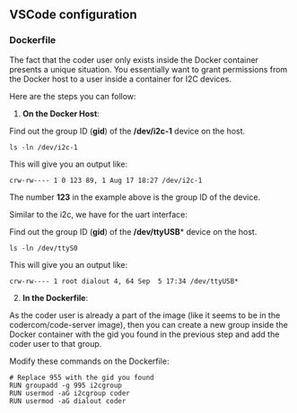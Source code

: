 ## VSCode configuration

### Dockerfile

 The fact that the coder user only exists inside the Docker container presents a unique situation. You essentially want to grant permissions from the Docker host to a user inside a container for I2C devices.

 Here are the steps you can follow:

1. **On the Docker Host**:

Find out the group ID (**gid**) of the **/dev/i2c-1** device on the host.

```
ls -ln /dev/i2c-1
```

This will give you an output like:

```
crw-rw---- 1 0 123 89, 1 Aug 17 18:27 /dev/i2c-1
```

The number **123** in the example above is the group ID of the device.

Similar to the i2c, we have for the uart interface:

Find out the group ID (**gid**) of the **/dev/ttyUSB*** device on the host.

```
ls -ln /dev/ttyS0
```

This will give you an output like:

```
crw-rw---- 1 root dialout 4, 64 Sep  5 17:34 /dev/ttyUSB*
```



2. **In the Dockerfile**:

As the coder user is already a part of the image (like it seems to be in the codercom/code-server image), then you can create a new group inside the Docker container with the gid you found in the previous step and add the coder user to that group.

Modify these commands on the Dockerfile:

```
# Replace 955 with the gid you found
RUN groupadd -g 995 i2cgroup
RUN usermod -aG i2cgroup coder
RUN usermod -aG dialout coder
```
